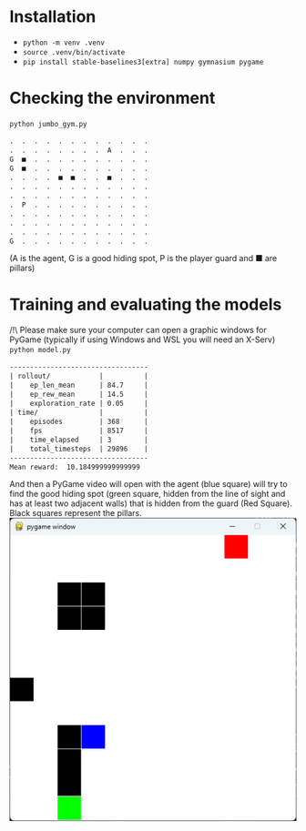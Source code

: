 # Installation

- `python -m venv .venv`
- `source .venv/bin/activate`
- `pip install stable-baselines3[extra] numpy gymnasium pygame`

# Checking the environment

`python jumbo_gym.py`

```
.  .  .  .  .  .  .  .  .  .  .  .
.  .  .  .  .  .  .  .  A  .  .  .
G  ■  .  .  .  .  .  .  .  .  .  .
G  ■  .  .  .  .  .  .  .  .  .  .
.  .  .  .  ■  ■  .  .  ■  .  .  .
.  .  .  .  .  .  .  .  .  .  .  .
.  .  .  .  .  .  .  .  .  .  .  .
.  P  .  .  .  .  .  .  .  .  .  .
.  .  .  .  .  .  .  .  .  .  .  .
.  .  .  .  .  .  .  .  .  .  .  .
.  .  .  .  .  .  .  .  .  .  .  .
G  .  .  .  .  .  .  .  .  .  .  .
```

(A is the agent, G is a good hiding spot, P is the player guard and ■ are pillars)

# Training and evaluating the models

/!\ Please make sure your computer can open a graphic windows for PyGame (typically if using Windows and WSL you will need an X-Serv)  
`python model.py`

```
----------------------------------
| rollout/            |          |
|    ep_len_mean      | 84.7     |
|    ep_rew_mean      | 14.5     |
|    exploration_rate | 0.05     |
| time/               |          |
|    episodes         | 368      |
|    fps              | 8517     |
|    time_elapsed     | 3        |
|    total_timesteps  | 29896    |
----------------------------------
Mean reward:  10.184999999999999
```

And then a PyGame video will open with the agent (blue square) will try to find the good hiding spot (green square, hidden from the line of sight and has at least two adjacent walls) that is hidden from the guard (Red Square). Black squares represent the pillars.  
![pygame](assets/image.png)
